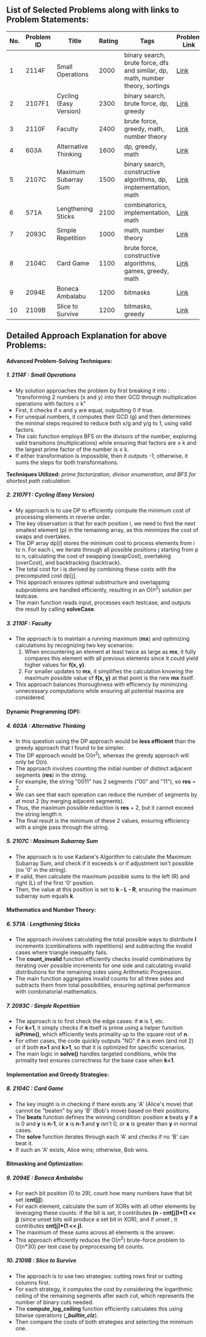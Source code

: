 
## List of Selected Problems along with links to Problem Statements:

| No. | Problem ID | Title                   | Rating | Tags                                                                           | Problem Link                                              |
| --- | ---------- | ----------------------- | ------ | ------------------------------------------------------------------------------ | --------------------------------------------------------- |
| 1   | 2114F      | Small Operations        | 2000   | binary search, brute force, dfs and similar, dp, math, number theory, sortings | [Link](https://codeforces.com/problemset/problem/2114/F)  |
| 2   | 2107F1     | Cycling (Easy Version)  | 2300   | binary search, brute force, dp, greedy                                         | [Link](https://codeforces.com/problemset/problem/2107/F1) |
| 3   | 2110F      | Faculty                 | 2400   | brute force, greedy, math, number theory                                       | [Link](https://codeforces.com/problemset/problem/2110/F)  |
| 4   | 603A       | Alternative Thinking    | 1600   | dp, greedy, math                                                               | [Link](https://codeforces.com/problemset/problem/603/A)   |
| 5   | 2107C      | Maximum Subarray Sum    | 1500   | binary search, constructive algorithms, dp, implementation, math               | [Link](https://codeforces.com/problemset/problem/2107/C)  |
| 6   | 571A       | Lengthening Sticks      | 2100   | combinatorics, implementation, math                                            | [Link](https://codeforces.com/problemset/problem/571/A)   |
| 7   | 2093C      | Simple Repetition       | 1000   | math, number theory                                                            | [Link](https://codeforces.com/problemset/problem/2093/C)  |
| 8   | 2104C      | Card Game               | 1100   | brute force, constructive algorithms, games, greedy, math                      | [Link](https://codeforces.com/problemset/problem/2104/C)  |
| 9   | 2094E      | Boneca Ambalabu         | 1200   | bitmasks                                                                       | [Link](https://codeforces.com/problemset/problem/2094/E)  |
| 10  | 2109B      | Slice to Survive        | 1200   | bitmasks, greedy                                                               | [Link](https://codeforces.com/problemset/problem/2109/B)  |


## Detailed Approach Explanation for above Problems:

#### Advanced Problem-Solving Techniques:
##### 1.  2114F : Small Operations

-  My solution approaches the problem by first breaking it into :  "transforming 2 numbers (x and y) into their GCD through multiplication operations with factors $\leq$ k"
-  First, it checks if x and y are equal, outputting 0 if true.
-  For unequal numbers, it computes their GCD (g) and then determines the minimal steps required to reduce both x/g and y/g to 1, using valid factors.
-  The calc function employs BFS on the divisors of the number, exploring valid transitions (multiplications) while ensuring that factors are $\leq$ k and the largest prime factor of the number is $\leq$ k.
-  If either transformation is impossible, then it outputs -1; otherwise, it sums the steps for both transformations.

**Techniques Utilized:** *prime factorization, divisor enumeration, and BFS for shortest path calculation.*

##### 2.  2107F1 : Cycling (Easy Version)

-  My approach is to use DP to efficiently compute the minimum cost of processing elements in reverse order.
-  The key observation is that for each position i, we need to find the next smallest element (p) in the remaining array, as this minimizes the cost of swaps and overtakes.
-  The DP array dp\[i] stores the minimum cost to process elements from i to n.    For each i, we iterate through all possible positions j starting from p to n, calculating the cost of swapping (swapCost), overtaking (overCost), and backtracking (backtrack). 
-  The total cost for i is derived by combining these costs with the precomputed cost dp\[j]. 
-  This approach ensures optimal substructure and overlapping subproblems are handled efficiently, resulting in an O($n^2$) solution per testcase.
-  The main function reads input, processes each testcase, and outputs the result by calling **solveCase**.

##### 3.  2110F : Faculty

-  The approach is to maintain a running maximum (**mx**) and optimizing calculations by recognizing two key scenarios:
	1)  When encountering an element at least twice as large as **mx**, it fully compares this element with all previous elements since it could yield higher values for **f(x, y)**.
	2)  For smaller updates to **mx**, it simplifies the calculation knowing the maximum possible value of **f(x, y)** at that point is the new **mx** itself.
-  This approach balances thoroughness with efficiency by minimizing unnecessary computations while ensuring all potential maxima are considered.  


#### Dynamic Programming (DP):
##### 4.  603A : Alternative Thinking

-  In this question using the DP approach would be **less efficient** than the greedy approach that I found to be simpler.
-  The DP approach would be O($n^2$), whereas the greedy approach will only be O(n).
-  The approach involves counting the initial number of distinct adjacent segments (**res**) in the string.
-  For example, the string "0011" has 2 segments ("00" and "11"), so **res** = 2.
-  We can see that each operation can reduce the number of segments by at most 2 (by merging adjacent segments).
-  Thus, the maximum possible reduction is **res** + 2, but it cannot exceed the string length n.
-  The final result is the minimum of these 2 values, ensuring efficiency with a single pass through the string.

##### 5.  2107C : Maximum Subarray Sum

-  The approach is to use Kadane's Algorithm to calculate the Maximum Subarray Sum, and check if it exceeds k or if adjustment isn't possible (no '0' in the string).
-  If valid, then calculate the maximum possible sums to the left (R) and right (L) of the first '0' position.
-  Then, the value at this position is set to **k - L - R**, ensuring the maximum subarray sum equals **k**.


#### Mathematics and Number Theory:
##### 6.  571A : Lengthening Sticks

-  The approach involves calculating the total possible ways to distribute **l** increments (combinations with repetitions) and subtracting the invalid cases where triangle inequality fails.
-  The **count_invalid** function efficiently checks invalid combinations by iterating over possible increments for one side and calculating invalid distributions for the remaining sides using Arithmetic Progression.
-  The main function aggregates invalid counts for all three sides and subtracts them from total possibilities, ensuring optimal performance with combinatorial mathematics.

##### 7.  2093C : Simple Repetition

-  The approach is to first check the edge cases: if **n** is 1, etc.
-  For **k=1**, it simply checks if **n** itself is prime using a helper function **isPrime()**, which efficiently tests primality up to the square root of **n**.
-  For other cases, the code quickly outputs "NO" if **n** is even (and not 2) or if both **n>1** and **k>1**, so that it is optimized for specific scenarios.
-  The main logic in **solve()** handles targeted conditions, while the primality test ensures correctness for the base case when **k=1**.


#### Implementation and Greedy Strategies:
##### 8.  2104C : Card Game

-  The key insight is in checking if there exists any 'A' (Alice's move) that cannot be "beaten" by any 'B' (Bob's move) based on their positions.
-  The **beats** function defines the winning condition: position **x** beats **y** if **x** is 0 and **y** is **n-1**, or **x** is **n-1** and **y** isn't 0, or **x** is greater than **y** in normal cases.
-  The **solve** function iterates through each 'A' and checks if no 'B' can beat it.
-  If such an 'A' exists, Alice wins; otherwise, Bob wins.


#### Bitmasking and Optimization:
##### 9.  2094E : Boneca Ambalabu

-  For each bit position (0 to 29), count how many numbers have that bit set            (**cnt\[j]**).
-  For each element, calculate the sum of XORs with all other elements by leveraging these counts: if the bit is set, it contributes **(n - cnt\[j])\*(1 <<  j)**            (since unset bits will produce a set bit in XOR), and if unset , it contributes **cnt\[j]\*(1 <<  j)**.
-  The maximum of these sums across all elements is the answer.
-  This approach efficiently reduces the O($n^2$) brute-force problem to O(n\*30) per test case by preprocessing bit counts.

##### 10.  2109B : Slice to Survive

-  The approach is to use two strategies: cutting rows first or cutting columns first.
-  For each strategy, it computes the cost by considering the logarithmic ceiling of the remaining segments after each cut, which represents the number of binary cuts needed.
-  The **compute_log_ceiling** function efficiently calculates this using bitwise operations (**__builtin_clz_**).
-  Then compare the costs of both strategies and selecting the minimum one.


